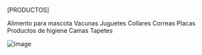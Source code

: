 [PRODUCTOS]




Alimento para mascota
Vacunas
Juguetes
Collares
Correas
Placas
Productos de higiene 
Camas 
Tapetes





![image](https://user-images.githubusercontent.com/100052822/166057904-282b5e2e-1ec5-4400-ab7e-aa454a1fc75f.png)
